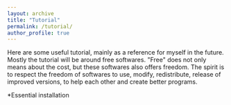 ```yaml
---
layout: archive
title: "Tutorial"
permalink: /tutorial/
author_profile: true
---
```


Here are some useful tutorial, mainly as a reference for myself in the future. Mostly the tutorial will be around free softwares. "Free" does not only means about the cost, but these softwares also offers freedom. The spirit is to respect the freedom of softwares to use, modify, redistribute, release of improved versions, to help each other and create better programs.

*Essential installation

